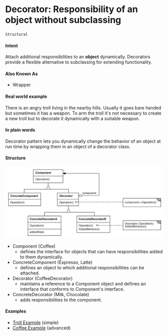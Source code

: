 # Decorator: Responsibility of an **object** without subclassing
`Structural`

#### Intent
Attach additional responsibilities to an **object** dynamically. Decorators provide
a flexible alternative to subclassing for extending functionality.

#### Also Known As
- Wrapper

#### Real world example
There is an angry troll living in the nearby hills. 
Usually it goes bare handed but sometimes it has a weapon. 
To arm the troll it's not necessary to create a new troll but to decorate it dynamically with a suitable weapon.

#### In plain words
Decorator pattern lets you dynamically change the behavior of an object at run time by wrapping them in an object of a decorator class.

#### Structure 
![Decorator](../../../../../../../config/decorator.png)

- Component (Coffee)
	- defines the interface for objects that can have responsibilities added to them dynamically.
- ConcreteComponent (Espresso, Latte)
	- defines an object to which additional responsibilities can be attached.
- Decorator (CoffeeDecorator)
	- maintains a reference to a Component object and defines an interface that conforms to Component's interface.
- ConcreteDecorator (Milk, Chocolate)
	- adds responsibilities to the component.
	
#### Examples
- [Troll Example](https://github.com/kalyanramswamy/java-design-patterns/tree/master/decorator/src/main/java/com/iluwatar/decorator) (simple)
- [Coffee Example](https://medium.com/@minamed7atg/decorator-design-pattern-b3494339ea93) (advanced)
